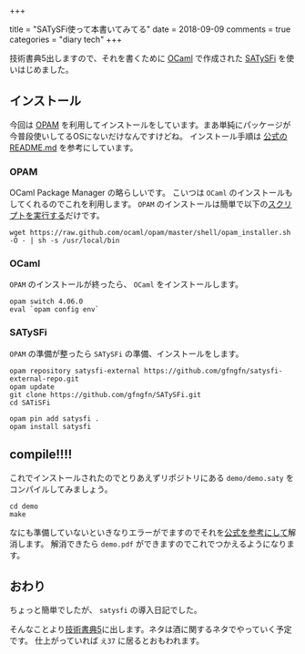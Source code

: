 +++

title = "SATySFi使って本書いてみてる"
date = 2018-09-09
comments = true
categories = "diary tech"
+++

技術書典5出しますので、それを書くために [OCaml](https://ocaml.org/) で作成された [SATySFi](https://github.com/gfngfn/SATySFi) を使いはじめました。

## インストール

今回は [OPAM](https://opam.ocaml.org) を利用してインストールをしています。まあ単純にパッケージが今普段使いしてるOSにないだけなんですけどね。
インストール手順は [公式のREADME.md](https://github.com/gfngfn/SATySFi/blob/master/README-ja.md) を参考にしています。

### OPAM

OCaml Package Manager の略らしいです。
こいつは `OCaml` のインストールもしてくれるのでこれを利用します。
`OPAM` のインストールは簡単で以下の[スクリプトを実行する](https://opam.ocaml.org/doc/Install.html)だけです。

```
wget https://raw.github.com/ocaml/opam/master/shell/opam_installer.sh -O - | sh -s /usr/local/bin
```

### OCaml

`OPAM` のインストールが終ったら、 `OCaml` をインストールします。

```
opam switch 4.06.0
eval `opam config env`
```

### SATySFi

`OPAM` の準備が整ったら `SATySFi` の準備、インストールをします。


```
opam repository satysfi-external https://github.com/gfngfn/satysfi-external-repo.git
opam update
git clone https://github.com/gfngfn/SATySFi.git
cd SATiSFi

opam pin add satysfi .
opam install satysfi
```

## compile!!!!


これでインストールされたのでとりあえずリポジトリにある `demo/demo.saty` をコンパイルしてみましょう。

```
cd demo
make
```

なにも準備していないといきなりエラーがでますのでそれを[公式を参考にして](https://github.com/gfngfn/SATySFi/blob/master/memo-ja-how-to-use.md)解消します。
解消できたら `demo.pdf` ができますのでこれでつかえるようになります。

## おわり

ちょっと簡単でしたが、 `satysfi` の導入日記でした。

そんなことより[技術書典5](https://techbookfest.org/event/tbf05)に出します。ネタは酒に関するネタでやっていく予定です。
仕上がっていれば `え37` に居るとおもわれます。

